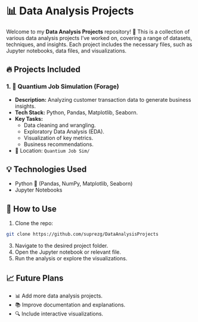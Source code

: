 # 📊 **Data Analysis Projects**

Welcome to my **Data Analysis Projects** repository! 🚀 This is a collection of various data analysis projects I’ve worked on, covering a range of datasets, techniques, and insights. Each project includes the necessary files, such as Jupyter notebooks, data files, and visualizations.


## 🔥 **Projects Included**

### 1. 🛒 **Quantium Job Simulation (Forage)**
- **Description:** Analyzing customer transaction data to generate business insights.
- **Tech Stack:** Python, Pandas, Matplotlib, Seaborn.
- **Key Tasks:** 
    - Data cleaning and wrangling.
    - Exploratory Data Analysis (EDA).
    - Visualization of key metrics.
    - Business recommendations.
- 📁 Location: `Quantium Job Sim/`


## 💡 **Technologies Used**
- Python 🐍 (Pandas, NumPy, Matplotlib, Seaborn)
- Jupyter Notebooks


## 🚀 **How to Use**
1. Clone the repo:
```bash
git clone https://github.com/suprezg/DataAnalysisProjects
```
3. Navigate to the desired project folder.
4. Open the Jupyter notebook or relevant file.
5. Run the analysis or explore the visualizations.


## 📈 **Future Plans**
- 📊 Add more data analysis projects.
- 📚 Improve documentation and explanations.
- 🔍 Include interactive visualizations.
